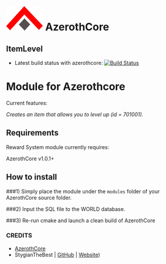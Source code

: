 # ![logo](https://raw.githubusercontent.com/azerothcore/azerothcore.github.io/master/images/logo-github.png) AzerothCore

## ItemLevel

- Latest build status with azerothcore: [![Build Status](https://github.com/azerothcore/mod-item-level-up/workflows/core-build/badge.svg?branch=master&event=push)](https://github.com/azerothcore/mod-item-level-up)

# Module for Azerothcore

Current features:

*Creates an item that allows you to level up (id = 701001).*

## Requirements

Reward System module currently requires:

AzerothCore v1.0.1+

## How to install

###1) Simply place the module under the `modules` folder of your AzerothCore source folder.

###2) Input the SQL file to the WORLD database.

###3) Re-run cmake and launch a clean build of AzerothCore

### CREDITS

- [AzerothCore](https://github.com/AzerothCore/azerothcore-wotlk/graphs/contributors)
- StygianTheBest | [GitHub](https://rebrand.ly/stygiangithub) | [Website](https://rebrand.ly/stygianthebest))
